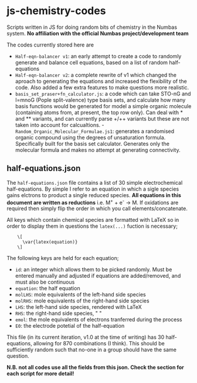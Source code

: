 # js-chemistry-codes
Scripts written in JS for doing random bits of chemistry in the Numbas system.
**No affiliation with the official Numbas project/development team**

The codes currently stored here are 
- `Half-eqn-balancer v1`: an early attempt to create a code to randomly generate and balance cell equations, based on a list of random half-equations
- `Half-eqn-balancer v2`: a complete rewrite of v1 which changed the aproach to generating the equations and increased the flexibility of the code. Also added a few extra features to make questions more realistic.
- `basis_set_praser+fn_calculator.js`: a code which can take STO-nG and l=mnoG (Pople split-valence) type basis sets, and calculate how many basis functions would be generated for model a simple organic molecule (containing atoms from, at present, the top row only). Can deal with * and ** variants, and can currently parse +/++ variants but these are not taken into account for calcualtions. 
-`Random_Organic_Molecular_Formulae.js1`: generates a randomised organic compound using the degrees of unsaturation formula. Specifically built for the basis set calculator. Generates only the molecular formula and makes no attempt at generating connectivity. 

## half-equations.json
The `half-equations.json` file contains a list of 30 simple electrochemical half-equations. By simple I refer to an equation in which a sigle species gains elctrons to product a single reduced species. **All equations in this document are written as reductions** i.e. M<sup>+</sup> + e<sup>-</sup> -> M. If oxidations are required then simply flip the order in which you call elements/concatenate. 

All keys which contain chemical species are formatted with LaTeX so in order to display them in questions the `latex(...)` fuction is necessary;

        \[ 
          \var{latex(equation)} 
        \]
The following keys are held for each equation;
- `id`: an integer which allows them to be picked randomly. Must be entered manually and adjusted if equations are added/removed, and must also be continuous
- `equation`: the half equation
- `molLHS`: mole equivalents of the left-hand side species
- `molRHS`: mole equivalents of the right-hand side species
- `LHS`: the left-hand side species, rendered with LaTeX
- `RHS`: the right-hand side species, " "
- `emol`: the mole equivalents of electrons tranferred during the process
- `E0`: the electrode potetial of the half-equation

This file (in its current iteration, v1.0 at the time of writing) has 30 half-equations, allowing for 870 combinations (I think). This should be sufficiently random such that no-one in a group should have the same question.

**N.B. not all codes use all the fields from this json. Check the section for each script for more detail!**

